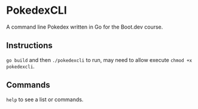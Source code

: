 # PokedexCLI

A command line Pokedex written in Go for the Boot.dev course. 

## Instructions
`go build` and then `./pokedexcli` to run, may need to allow execute `chmod +x pokedexcli`. 

## Commands
`help` to see a list or commands. 
